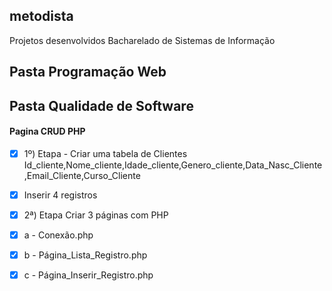 ## metodista
Projetos desenvolvidos Bacharelado de Sistemas de Informação

## Pasta Programação Web

## Pasta Qualidade de Software
#### Pagina CRUD PHP 
- [x] 1º) Etapa - Criar uma tabela de Clientes Id_cliente,Nome_cliente,Idade_cliente,Genero_cliente,Data_Nasc_Cliente,Email_Cliente,Curso_Cliente
- [x] Inserir 4 registros
    
- [x] 2ª) Etapa Criar 3 páginas com PHP 
- [x] a - Conexão.php
- [X] b - Página_Lista_Registro.php
- [X] c - Página_Inserir_Registro.php
